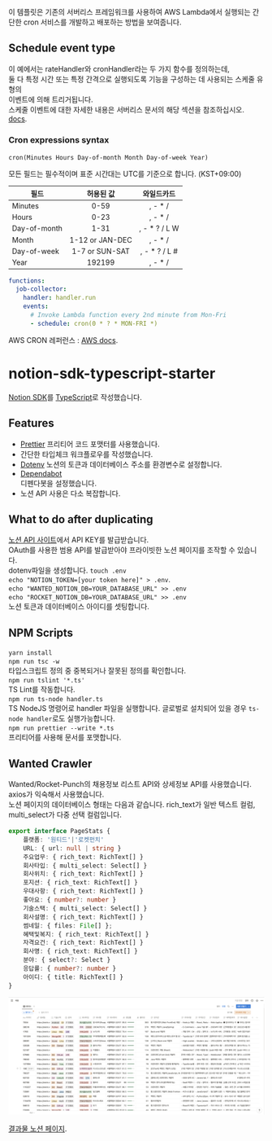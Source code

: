 이 템플릿은 기존의 서버리스 프레임워크를 사용하여 AWS Lambda에서 실행되는 간단한 cron 서비스를 개발하고 배포하는 방법을 보여줍니다.  
  
## Schedule event type  
  
이 예에서는 rateHandler와 cronHandler라는 두 가지 함수를 정의하는데,  
둘 다 특정 시간 또는 특정 간격으로 실행되도록 기능을 구성하는 데 사용되는 스케줄 유형의  
이벤트에 의해 트리거됩니다.  
스케줄 이벤트에 대한 자세한 내용은 서버리스 문서의 해당 섹션을 참조하십시오.  
[docs](https://serverless.com/framework/docs/providers/aws/events/schedule/).  
  
### Cron expressions syntax  
  
```pseudo  
cron(Minutes Hours Day-of-month Month Day-of-week Year)  
```  
  
모든 필드는 필수적이며 표준 시간대는 UTC를 기준으로 합니다. (KST+09:00)  
  
| 필드           |      허용된 값      |     와일드카드     |  
|--------------|:---------------:|:-------------:|  
| Minutes      |      0-59       |    , - * /    |  
| Hours        |      0-23       |    , - * /    |  
| Day-of-month |      1-31       | , - * ? / L W |  
| Month        | 1-12 or JAN-DEC |    , - * /    |  
| Day-of-week  | 1-7 or SUN-SAT  | , - * ? / L # |  
| Year         |     192199      |    , - * /    |  
  
```yml  
functions:  
  job-collector:  
    handler: handler.run  
    events:  
      # Invoke Lambda function every 2nd minute from Mon-Fri  
      - schedule: cron(0 * ? * MON-FRI *)  
```  
  
AWS CRON 레퍼런스 : [AWS docs](https://docs.aws.amazon.com/AmazonCloudWatch/latest/events/ScheduledEvents.html#CronExpressions).  
# notion-sdk-typescript-starter  
  
[Notion SDK](https://github.com/makenotion/notion-sdk-js)를 [TypeScript](https://www.typescriptlang.org/)로 작성했습니다.  
  
## Features  
  
- [Prettier](https://prettier.io/) 프리티어 코드 포맷터를 사용했습니다.  
- 간단한 타입체크 워크플로우를 작성했습니다.  
- [Dotenv](https://www.npmjs.com/package/dotenv) 노션의 토큰과 데이터베이스 주소를 환경변수로 설정합니다.  
- [Dependabot](https://docs.github.com/en/code-security/dependabot/dependabot-version-updates/configuring-dependabot-version-updates)  
  디펜다봇을 설정했습니다.  
- 노션 API 사용은 다소 복잡합니다.  
  
## What to do after duplicating  
  
[노션 API 사이트](https://developers.notion.com/docs/getting-started)에서 API KEY를 발급받습니다.  
OAuth를 사용한 범용 API를 발급받아야 프라이빗한 노션 페이지를 조작할 수 있습니다.  
dotenv파일을 생성합니다. `touch .env`  
`echo "NOTION_TOKEN=[your token here]" > .env`.  
`echo "WANTED_NOTION_DB=YOUR_DATABASE_URL" >> .env`  
`echo "ROCKET_NOTION_DB=YOUR_DATABASE_URL" >> .env`  
노션 토큰과 데이터베이스 아이디를 셋팅합니다.  
  
## NPM Scripts  
`yarn install`  
`npm run tsc -w`  
타입스크립트 정의 중 중복되거나 잘못된 정의를 확인합니다.  
`npm run tslint '*.ts'`  
TS Lint를 작동합니다.  
`npm run ts-node handler.ts`  
TS NodeJS 명령어로 handler 파일을 실행합니다. 글로벌로 설치되어 있을 경우 `ts-node handler`로도 실행가능합니다.  
`npm run prettier --write *.ts`  
프리티어를 사용해 문서를 포맷합니다.  
  
## Wanted Crawler  
  
Wanted/Rocket-Punch의 채용정보 리스트 API와 상세정보 API를 사용했습니다.  
axios가 익숙해서 사용했습니다.  
노션 페이지의 데이터베이스 형태는 다음과 같습니다. rich_text가 일반 텍스트 컬럼, multi_select가 다중 선택 컬럼입니다.  
  
```typescript  
export interface PageStats {
    플랫폼: '원티드'|'로켓펀치'
    URL: { url: null | string }
    주요업무: { rich_text: RichText[] }
    회사타입: { multi_select: Select[] }
    회사위치: { rich_text: RichText[] }
    포지션: { rich_text: RichText[] }
    우대사항: { rich_text: RichText[] }
    좋아요: { number?: number }
    기술스택: { multi_select: Select[] }
    회사설명: { rich_text: RichText[] }
    썸네일: { files: File[] };
    혜택및복지: { rich_text: RichText[] }
    자격요건: { rich_text: RichText[] }
    회사명: { rich_text: RichText[] }
    분야: { select?: Select }
    응답률: { number?: number }
    아이디: { title: RichText[] }
} 
```  
  
<img src="../doc/Screenshot%202022-11-05%20at%2010.21.32%20PM.png" />  

[결과물 노션 페이지](https://donminzzi.notion.site/771c884efa8e404dbd193364a5172a2b?v=4272ea0005b74ebb8dcc38f14180c57f). 